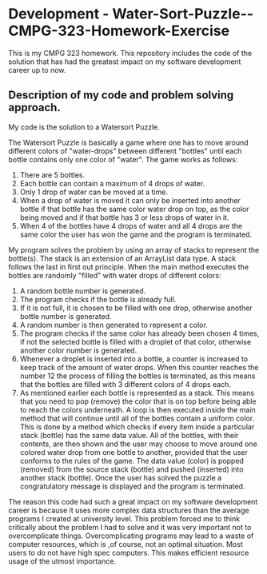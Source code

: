 # Development - Water-Sort-Puzzle--CMPG-323-Homework-Exercise
This is my CMPG 323 homework. This repository includes the code of the solution that has had the greatest impact on my software development career up to now.

## Description of my code and problem solving approach.
My code is the solution to a Watersort Puzzle.

The Watersort Puzzle is basically a game where one has to move around different colors of "water-drops" between different "bottles" until each bottle contains only one color of "water". The game works as follows:
1) There are 5 bottles.
2) Each bottle can contain a maximum of 4 drops of water.
3) Only 1 drop of water can be moved at a time.
4) When a drop of water is moved it can only be inserted into another bottle if that bottle has the same color water drop on top, as the color being moved and if that bottle has 3 or less drops of water in it.
5) When 4 of the bottles have 4 drops of water and all 4 drops are the same color the user has won the game and the program is terminated.

My program solves the problem by using an array of stacks to represent the bottle(s).
The stack is an extension of an ArrayList data type.
A stack follows the last in first out principle.
When the main method executes the bottles are randomly "filled" with water drops of different colors:
  1) A random bottle number is generated.
  2) The program checks if the bottle is already full.
  3) If it is not full, it is chosen to be filled with one drop, otherwise another bottle number is generated.
  4) A random number is then generated to represent a color.
  5) The program checks if the same color has already been chosen 4 times, if not the selected bottle is filled with a droplet of that color, otherwise another color number is generated.
  6) Whenever a droplet is inserted into a bottle, a counter is increased to keep track of the amount of water drops. When this counter reaches the number 12 the process of filling the bottles is terminated, as this means that the bottles are filled with 3 different colors of 4 drops each.
  7) As mentioned earlier each bottle is represented as a stack. This means that you need to pop (remove) the color that is on top before being able to reach the colors underneath.
A loop is then executed inside the main method that will continue until all of the bottles contain a uniform color. This is done by a method which checks if every item inside a particular stack (bottle) has the same data value.
All of the bottles, with their contents, are then shown and the user may choose to move around one colored water drop from one bottle to another, provided that the user conforms to the rules of the game. The data value (color) is popped (removed) from the source stack (bottle) and pushed (inserted) into another stack (bottle).
Once the user has solved the puzzle a congratulatory message is displayed and the program is terminated.

The reason this code had such a great impact on my software development career is because it uses more complex data structures than the average programs I created at university level. This problem forced me to think critically about the problem I had to solve and it was very important not to overcomplicate things. Overcomplicating programs may lead to a waste of computer resources, which is ,of course, not an optimal situation. Most users to do not have high spec computers. This makes efficient resource usage of the utmost importance.
